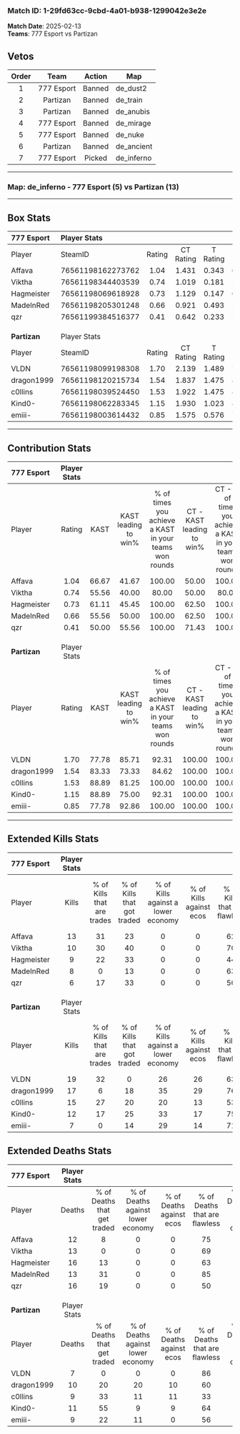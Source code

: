 ### Match ID: 1-29fd63cc-9cbd-4a01-b938-1299042e3e2e  
**Match Date**: 2025-02-13  
**Teams**: 777 Esport vs Partizan  

## Vetos  

| Order | Team | Action | Map |
| :---: | :--: | :----: | --- |
| 1 | 777 Esport | Banned | de_dust2 |
| 2 | Partizan | Banned | de_train |
| 3 | Partizan | Banned | de_anubis |
| 4 | 777 Esport | Banned | de_mirage |
| 5 | 777 Esport | Banned | de_nuke |
| 6 | Partizan | Banned | de_ancient |
| 7 | 777 Esport | Picked | de_inferno |

---  

### **Map**: de_inferno - 777 Esport (5) vs Partizan (13)  
---  

## Box Stats  

| **777 Esport** | Player Stats      |        |           |          |       |       |       |         |        |      |     |
| :- | :- | :-: | :-: | :-: | :-: | :-: | :-: | :-: | :-: | :-: | :-: |
| Player         | SteamID           | Rating | CT Rating | T Rating | KAST  |  ADR  | Kills | Assists | Deaths | K/D  | HS% |
| Affava         | 76561198162273762 |  1.04  |   1.431   |  0.343   | 66.67 | 69.3  |  13   |    0    |   12   | 1.08 | 61  |
| Viktha         | 76561198344403539 |  0.74  |   1.019   |  0.181   | 55.56 | 55.3  |  10   |    0    |   13   | 0.77 | 50  |
| Hagmeister     | 76561198069618928 |  0.73  |   1.129   |  0.147   | 61.11 | 73.2  |   9   |    5    |   16   | 0.56 | 44  |
| MadeInRed      | 76561198205301248 |  0.66  |   0.921   |  0.493   | 55.56 | 58.8  |   8   |    1    |   13   | 0.62 | 25  |
| qzr            | 76561199384516377 |  0.41  |   0.642   |  0.233   | 50.00 | 48.7  |   6   |    3    |   16   | 0.38 | 33  |
|                |                   |        |           |          |       |       |       |         |        |      |     |
|                |                   |        |           |          |       |       |       |         |        |      |     |
|                |                   |        |           |          |       |       |       |         |        |      |     |
| **Partizan**   | Player Stats      |        |           |          |       |       |       |         |        |      |     |
| Player         | SteamID           | Rating | CT Rating | T Rating | KAST  |  ADR  | Kills | Assists | Deaths | K/D  | HS% |
| VLDN           | 76561198099198308 |  1.70  |   2.139   |  1.489   | 77.78 | 105.7 |  19   |    5    |   7    | 2.71 | 78  |
| dragon1999     | 76561198120215734 |  1.54  |   1.837   |  1.475   | 83.33 | 101.0 |  17   |    4    |   10   | 1.70 | 41  |
| c0llins        | 76561198039524450 |  1.53  |   1.922   |  1.475   | 88.89 | 96.5  |  15   |   11    |   9    | 1.67 | 53  |
| Kind0-         | 76561198062283345 |  1.15  |   1.930   |  1.023   | 88.89 | 51.6  |  12   |    4    |   11   | 1.09 | 25  |
| emiii-         | 76561198003614432 |  0.85  |   1.575   |  0.576   | 77.78 | 35.4  |   7   |    6    |   9    | 0.78 | 28  |
---  

## Contribution Stats  

| **777 Esport** | Player Stats |       |                      |                                                        |                           |                                                             |                          |                                                            |
| :- | :-: | :-: | :-: | :-: | :-: | :-: | :-: | :-: |
| Player         |    Rating    | KAST  | KAST leading to win% | % of times you achieve a KAST in your teams won rounds | CT - KAST leading to win% | CT - % of times you achieve a KAST in your teams won rounds | T - KAST leading to win% | T - % of times you achieve a KAST in your teams won rounds |
| Affava         |     1.04     | 66.67 |        41.67         |                         100.00                         |           50.00           |                           100.00                            |           0.00           |                            0.00                            |
| Viktha         |     0.74     | 55.56 |        40.00         |                         80.00                          |           50.00           |                            80.00                            |           0.00           |                            0.00                            |
| Hagmeister     |     0.73     | 61.11 |        45.45         |                         100.00                         |           62.50           |                           100.00                            |           0.00           |                            0.00                            |
| MadeInRed      |     0.66     | 55.56 |        50.00         |                         100.00                         |           62.50           |                           100.00                            |           0.00           |                            0.00                            |
| qzr            |     0.41     | 50.00 |        55.56         |                         100.00                         |           71.43           |                           100.00                            |           0.00           |                            0.00                            |
|                |              |       |                      |                                                        |                           |                                                             |                          |                                                            |
|                |              |       |                      |                                                        |                           |                                                             |                          |                                                            |
|                |              |       |                      |                                                        |                           |                                                             |                          |                                                            |
| **Partizan**   | Player Stats |       |                      |                                                        |                           |                                                             |                          |                                                            |
| Player         |    Rating    | KAST  | KAST leading to win% | % of times you achieve a KAST in your teams won rounds | CT - KAST leading to win% | CT - % of times you achieve a KAST in your teams won rounds | T - KAST leading to win% | T - % of times you achieve a KAST in your teams won rounds |
| VLDN           |     1.70     | 77.78 |        85.71         |                         92.31                          |          100.00           |                           100.00                            |          75.00           |                           85.71                            |
| dragon1999     |     1.54     | 83.33 |        73.33         |                         84.62                          |          100.00           |                           100.00                            |          55.56           |                           71.43                            |
| c0llins        |     1.53     | 88.89 |        81.25         |                         100.00                         |          100.00           |                           100.00                            |          70.00           |                           100.00                           |
| Kind0-         |     1.15     | 88.89 |        75.00         |                         92.31                          |          100.00           |                           100.00                            |          60.00           |                           85.71                            |
| emiii-         |     0.85     | 77.78 |        92.86         |                         100.00                         |          100.00           |                           100.00                            |          87.50           |                           100.00                           |
---  

## Extended Kills Stats  

| **777 Esport** | Player Stats |                            |                            |                                    |                         |                              |                                 |                                       |                    |           |
| :- | :-: | :-: | :-: | :-: | :-: | :-: | :-: | :-: | :-: | :-: |
| Player         |    Kills     | % of Kills that are trades | % of Kills that got traded | % of Kills against a lower economy | % of Kills against ecos | % of Kills that are flawless | % of Kills that are close duels | % of Kills that are assisted by flash | Pistol Round Kills | AWP Kills |
| Affava         |      13      |             31             |             23             |                 0                  |            0            |              62              |                0                |                   0                   |         1          |     0     |
| Viktha         |      10      |             30             |             40             |                 0                  |            0            |              70              |               10                |                   0                   |         1          |     0     |
| Hagmeister     |      9       |             22             |             33             |                 0                  |            0            |              44              |               22                |                   0                   |         1          |     0     |
| MadeInRed      |      8       |             0              |             13             |                 0                  |            0            |              63              |               13                |                   0                   |         0          |     6     |
| qzr            |      6       |             17             |             33             |                 0                  |            0            |              50              |               17                |                   0                   |         0          |     0     |
|                |              |                            |                            |                                    |                         |                              |                                 |                                       |                    |           |
|                |              |                            |                            |                                    |                         |                              |                                 |                                       |                    |           |
|                |              |                            |                            |                                    |                         |                              |                                 |                                       |                    |           |
| **Partizan**   | Player Stats |                            |                            |                                    |                         |                              |                                 |                                       |                    |           |
| Player         |    Kills     | % of Kills that are trades | % of Kills that got traded | % of Kills against a lower economy | % of Kills against ecos | % of Kills that are flawless | % of Kills that are close duels | % of Kills that are assisted by flash | Pistol Round Kills | AWP Kills |
| VLDN           |      19      |             32             |             0              |                 26                 |           26            |              63              |                5                |                   0                   |         4          |     0     |
| dragon1999     |      17      |             6              |             18             |                 35                 |           29            |              76              |                6                |                   6                   |         0          |     0     |
| c0llins        |      15      |             27             |             20             |                 20                 |           13            |              53              |               20                |                  27                   |         1          |     0     |
| Kind0-         |      12      |             17             |             25             |                 33                 |           17            |              75              |               17                |                   8                   |         4          |     3     |
| emiii-         |      7       |             0              |             14             |                 29                 |           14            |              71              |               29                |                  29                   |         1          |     0     |
## Extended Deaths Stats  

| **777 Esport** | Player Stats |                             |                                   |                          |                               |                            |                           |               |
| :- | :-: | :-: | :-: | :-: | :-: | :-: | :-: | :-: |
| Player         |    Deaths    | % of Deaths that get traded | % of Deaths against lower economy | % of Deaths against ecos | % of Deaths that are flawless | % of Deaths that are close | % of Deaths while blinded | Deaths to AWP |
| Affava         |      12      |              8              |                 0                 |            0             |              75               |             8              |             0             |       1       |
| Viktha         |      13      |              0              |                 0                 |            0             |              69               |             8              |             0             |       1       |
| Hagmeister     |      16      |             13              |                 0                 |            0             |              63               |             19             |            13             |       1       |
| MadeInRed      |      13      |             31              |                 0                 |            0             |              85               |             8              |            23             |       0       |
| qzr            |      16      |             19              |                 0                 |            0             |              50               |             19             |            19             |       0       |
|                |              |                             |                                   |                          |                               |                            |                           |               |
|                |              |                             |                                   |                          |                               |                            |                           |               |
|                |              |                             |                                   |                          |                               |                            |                           |               |
| **Partizan**   | Player Stats |                             |                                   |                          |                               |                            |                           |               |
| Player         |    Deaths    | % of Deaths that get traded | % of Deaths against lower economy | % of Deaths against ecos | % of Deaths that are flawless | % of Deaths that are close | % of Deaths while blinded | Deaths to AWP |
| VLDN           |      7       |              0              |                 0                 |            0             |              86               |             14             |             0             |       1       |
| dragon1999     |      10      |             20              |                20                 |            10            |              60               |             0              |             0             |       1       |
| c0llins        |      9       |             33              |                11                 |            11            |              33               |             22             |             0             |       1       |
| Kind0-         |      11      |             55              |                 9                 |            9             |              64               |             18             |             0             |       2       |
| emiii-         |      9       |             22              |                11                 |            0             |              56               |             0              |             0             |       1       |
